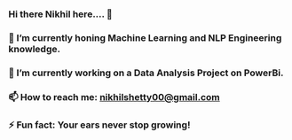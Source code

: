 ### Hi there Nikhil here....  👋




### 🔭 I’m currently honing Machine Learning and NLP Engineering knowledge. 
### 🌱 I’m currently working on a Data Analysis Project on PowerBi.
### 📫 How to reach me: nikhilshetty00@gmail.com
### ⚡ Fun fact: Your ears never stop growing!

